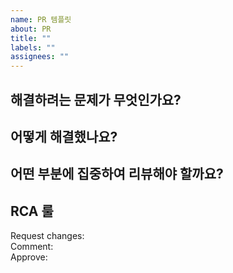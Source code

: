 ```yaml
---
name: PR 템플릿
about: PR 
title: ""
labels: ""
assignees: ""
---
```


## 해결하려는 문제가 무엇인가요?

## 어떻게 해결했나요?

## 어떤 부분에 집중하여 리뷰해야 할까요?

## RCA 룰

Request changes: 
<br />Comment:
<br />Approve:
